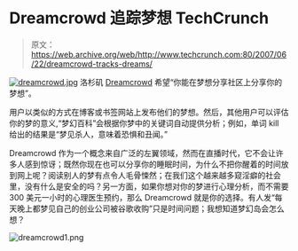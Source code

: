 # Dreamcrowd 追踪梦想 TechCrunch

> 原文：<https://web.archive.org/web/http://www.techcrunch.com:80/2007/06/22/dreamcrowd-tracks-dreams/>

[![dreamcrowd.jpg](img/4d8509678bb81c0f07c8371b50d239f8.png)](https://web.archive.org/web/20220929221229/http://www.dreamcrowd.com/) 洛杉矶 [Dreamcrowd](https://web.archive.org/web/20220929221229/http://www.dreamcrowd.com/) 希望“你能在梦想分享社区上分享你的梦想”。

用户以类似的方式在博客或书签网站上发布他们的梦想。然后，其他用户可以评估你的梦的意义,“梦幻百科”会根据你梦中的关键词自动提供分析；例如，单词 kill 给出的结果是“梦见杀人，意味着恐惧和丑闻。”

Dreamcrowd 作为一个概念来自广泛的左翼领域，然而在直播时代，它不会让许多人感到惊讶；既然你现在也可以分享你的睡眠时间，为什么不把你醒着的时间放到网上呢？阅读别人的梦有点令人毛骨悚然；在我们这个越来越多窥淫癖的社会里，没有什么是安全的吗？另一方面，如果你想对你的梦进行心理分析，而不需要 300 美元一小时的心理医生预约，那么 Dreamcrowd 就是你的选择。有人发“每天晚上都梦见自己的创业公司被谷歌收购”只是时间问题；我想知道梦幻岛会怎么想？

![dreamcrowd1.png](img/3ccba19cf61772698301e6bd45f612ba.png)